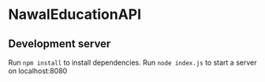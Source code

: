 # NawalEducationAPI

## Development server

Run `npm install` to install dependencies. Run `node index.js` to start a server on localhost:8080

